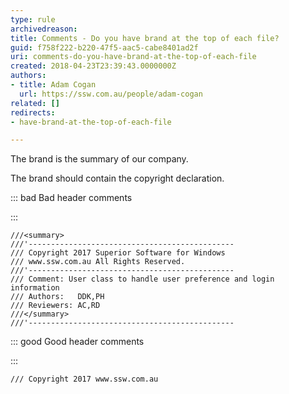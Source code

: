 ```yaml
---
type: rule
archivedreason: 
title: Comments - Do you have brand at the top of each file?
guid: f758f222-b220-47f5-aac5-cabe8401ad2f
uri: comments-do-you-have-brand-at-the-top-of-each-file
created: 2018-04-23T23:39:43.0000000Z
authors:
- title: Adam Cogan
  url: https://ssw.com.au/people/adam-cogan
related: []
redirects:
- have-brand-at-the-top-of-each-file

---
```


The brand is the summary of our company.

<!--endintro-->

The brand should contain the copyright declaration.

::: bad
Bad header comments

:::



```
///<summary>
///'----------------------------------------------
/// Copyright 2017 Superior Software for Windows 
/// www.ssw.com.au All Rights Reserved.
///'----------------------------------------------
/// Comment: User class to handle user preference and login information
/// Authors:   DDK,PH
/// Reviewers: AC,RD
///</summary>
///'----------------------------------------------
```




::: good
Good header comments

:::




```
/// Copyright 2017 www.ssw.com.au
```
